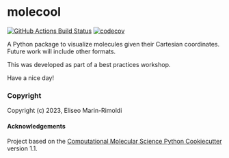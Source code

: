 molecool
==============================
[//]: # (Badges)
[![GitHub Actions Build Status](https://github.com/REPLACE_WITH_OWNER_ACCOUNT/molecool/workflows/CI/badge.svg)](https://github.com/REPLACE_WITH_OWNER_ACCOUNT/molecool/actions?query=workflow%3ACI)
[![codecov](https://codecov.io/gh/REPLACE_WITH_OWNER_ACCOUNT/molecool/branch/main/graph/badge.svg)](https://codecov.io/gh/REPLACE_WITH_OWNER_ACCOUNT/molecool/branch/main)


A Python package to visualize molecules given their Cartesian coordinates. Future work will include
other formats.

This was developed as part of a best practices workshop.

Have a nice day!

### Copyright

Copyright (c) 2023, Eliseo Marin-Rimoldi


#### Acknowledgements
 
Project based on the 
[Computational Molecular Science Python Cookiecutter](https://github.com/molssi/cookiecutter-cms) version 1.1.
